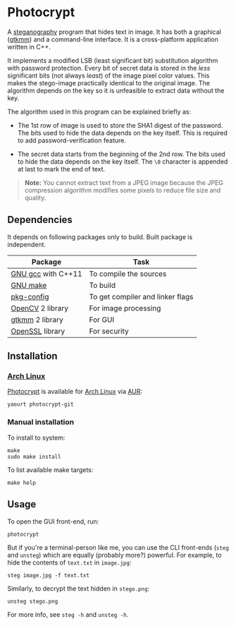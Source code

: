 # Photocrypt

A [steganography][wiki-steganography] program that hides text in image. It has
both a graphical ([gtkmm][gtkmm]) and a command-line interface. It is a
cross-platform application written in C++.

It implements a modified LSB (least significant bit) substitution algorithm
with password protection. Every bit of secret data is stored in the *less*
significant bits (not always *least*) of the image pixel color values. This
makes the stego-image practically identical to the original image. The
algorithm depends on the key so it is unfeasible to extract data without the
key.

The algorithm used in this program can be explained briefly as:

* The 1st row of image is used to store the SHA1 digest of the password. The
  bits used to hide the data depends on the key itself. This is required to add
  password-verification feature.

* The secret data starts from the beginning of the 2nd row. The bits used to
  hide the data depends on the key itself. The `\0` character is appended at
  last to mark the end of text.

<blockquote>
<strong>Note:</strong> You cannot extract text from a JPEG image because the
JPEG compression algorithm modifies some pixels to reduce file size and quality.
</blockquote>


## Dependencies

It depends on following packages only to build. Built package is independent.

| Package                    | Task                              |
|----------------------------|-----------------------------------|
| [GNU gcc][gcc] with C++11  | To compile the sources            |
| [GNU make][make]           | To build                          |
| [pkg-config][pkg-config]   | To get compiler and linker flags  |
| [OpenCV][opencv] 2 library | For image processing              |
| [gtkmm][gtkmm] 2 library   | For GUI                           |
| [OpenSSL][openssl] library | For security                      |



## Installation

### [Arch Linux][archlinux]

[Photocrypt][aur-photocrypt] is available for [Arch Linux][archlinux]
via [AUR][aur]:

    yaourt photocrypt-git

### Manual installation

To install to system:

    make
    sudo make install

To list available make targets:

    make help

## Usage

To open the GUI front-end, run:

    photocrypt

But if you're a terminal-person like me, you can use the CLI front-ends (`steg`
and `unsteg`) which are equally (probably more?) powerful. For example, to hide
the contents of `text.txt` in `image.jpg`:

    steg image.jpg -f text.txt

Similarly, to decrypt the text hidden in `stego.png`:

    unsteg stego.png

For more info, see `steg -h` and `unsteg -h`.


[wiki-steganography]: http://en.wikipedia.org/wiki/Steganography
[gtkmm]:              http://gtkmm.org
[aur]:                https://aur.archlinux.org
[aur-photocrypt]:     https://aur.archlinux.org/packages/photocrypt-git
[archlinux]:          https://archlinux.org
[gcc]:                http://gcc.gnu.org
[make]:               http://gnu.org/software/make
[pkg-config]:         http://pkgconfig.freedesktop.org/wiki
[opencv]:             http://opencv.org
[openssl]:            http://openssl.org
